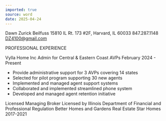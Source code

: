 ```yaml
---
imported: true
source: word
date: 2025-04-24
---
```


Dawn Zurick Beilfuss
15810 IL Rt. 173 #2F, Harvard, IL 60033
847.287.1148
DZ4100@gmail.com

PROFESSIONAL EXPERIENCE

Vylla Home Inc
Admin for Central & Eastern Coast AVPs
February 2024 - Present
- Provide administrative support for 3 AVPs covering 14 states
- Selected for pilot program supporting 30 new agents
- Implemented and managed agent support systems
- Collaborated and implemented streamlined phone system
- Developed and managed agent retention initiative

Licensed Managing Broker
Licensed by Illinois Department of Financial and Professional Regulation
Better Homes and Gardens Real Estate Star Homes
2017-2021